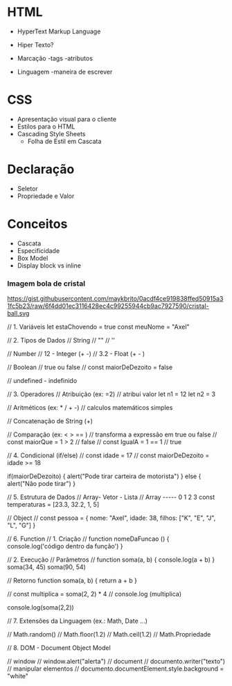 # HTML
- HyperText Markup Language

- Hiper Texto?
- Marcação
  -tags
  -atributos
- Linguagem
  -maneira de escrever

# CSS
  
- Apresentação visual para o cliente
- Estilos para o HTML
- Cascading Style Sheets
  - Folha de Estil em Cascata

# Declaração
- Seletor
- Propriedade e Valor

# Conceitos
- Cascata
- Especificidade
- Box Model
- Display block vs inline



### Imagem bola de cristal
https://gist.githubusercontent.com/maykbrito/0acdf4ce919838ffed50915a31fc5b23/raw/6f4dd01ec3116428ec4c99255944cb9ac7927590/cristal-ball.svg


// 1. Variáveis
  let estaChovendo = true
  const meuNome = "Axel"


// 2. Tipos de Dados
  // String
  // ""
  // ''

  // Number
  // 12 - Integer (+ -)
  // 3.2 - Float (+ - )

  // Boolean
  // true ou false
  // const maiorDeDezoito = false

  // undefined - indefinido

   
// 3. Operadores
  // Atribuição (ex: =2)
    // atribui valor
  let n1 = 12
  let n2 = 3

  // Aritméticos (ex: * / + -)
  // calculos matemáticos simples

  // Concatenação de String (+)

  // Comparação (ex: < > == )
  // transforma a expressão em true ou false
  // const maiorQue = 1 > 2 // false
  // const IgualA = 1 == 1 // true

// 4. Condicional (if/else)
  // const idade = 17
  // const maiorDeDezoito = idade >= 18

  if(maiorDeDezoito) {
    alert("Pode tirar carteira de motorista")
  } else {
    alert("Não pode tirar")
  }

// 5. Estrutura de Dados
  // Array- Vetor - Lista
  // Array -----          0     1   2  3
  const temperaturas = [23.3, 32.2, 1, 5] 


 // Object
 // const pessoa = {
   nome: "Axel",
   idade: 38,
   filhos: ["K", "E", "J", "L", "G"]
 }


// 6. Function
  // 1. Criação
  // function nomeDaFuncao () {
    console.log('código dentro da função')
  }

  // 2. Execução
  // Parâmetros
  // function soma(a, b) {
    console.log(a + b)
  }
  soma(34, 45)
  soma(90, 54)

  // Retorno
  function soma(a, b) {
    return a + b
  }

  // const multiplica = soma(2, 2) * 4
  // console.log  (multiplica)

  console.log(soma(2,2))


// 7. Extensões da Linguagem (ex.: Math, Date ...)

  // Math.random()
  // Math.floor(1.2)
  // Math.ceil(1.2)
  // Math.Propriedade

// 8. DOM - Document Object Model

  // window
  // window.alert("alerta")
  // document
  // documento.writer("texto")
  // manipular elementos
  // documento.documentElement.style.background = "white"